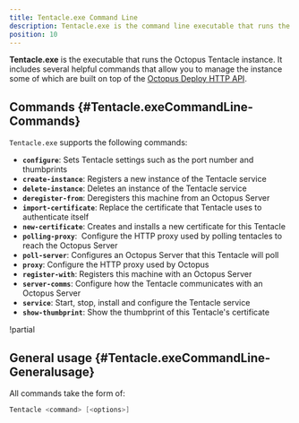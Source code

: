 ```yaml
---
title: Tentacle.exe Command Line
description: Tentacle.exe is the command line executable that runs the Octopus Tentacle instance.
position: 10
---
```


**Tentacle.exe** is the executable that runs the Octopus Tentacle instance. It includes several helpful commands that allow you to manage the instance some of which are built on top of the [Octopus Deploy HTTP API](/docs/api-and-integration/octopus-rest-api.md).

## Commands {#Tentacle.exeCommandLine-Commands}

`Tentacle.exe` supports the following commands:

- **`configure`**: Sets Tentacle settings such as the port number and thumbprints
- **`create-instance`**: Registers a new instance of the Tentacle service
- **`delete-instance`**: Deletes an instance of the Tentacle service
- **`deregister-from`**: Deregisters this machine from an Octopus Server
- **`import-certificate`**: Replace the certificate that Tentacle uses to authenticate itself
- **`new-certificate`**: Creates and installs a new certificate for this Tentacle
- **`polling-proxy`**:  Configure the HTTP proxy used by polling tentacles to reach the Octopus Server
- **`poll-server`**: Configures an Octopus Server that this Tentacle will poll
- **`proxy`**: Configure the HTTP proxy used by Octopus
- **`register-with`**: Registers this machine with an Octopus Server
- **`server-comms`**: Configure how the Tentacle communicates with an Octopus Server
- **`service`**: Start, stop, install and configure the Tentacle service
- **`show-thumbprint`**: Show the thumbprint of this Tentacle's certificate

!partial <list-instances-command>

## General usage {#Tentacle.exeCommandLine-Generalusage}

All commands take the form of:

```powershell
Tentacle <command> [<options>]
```
